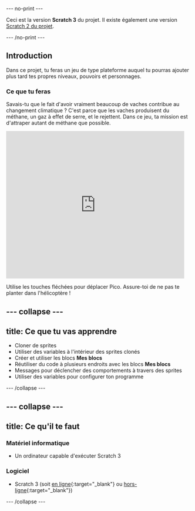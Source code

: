 --- no-print ---

Ceci est la version **Scratch 3** du projet. Il existe également une version [Scratch 2 du projet](https://projects.raspberrypi.org/en/projects/cd-sebento-scratch-3-scratch2).

--- /no-print ---

## Introduction

Dans ce projet, tu feras un jeu de type plateforme auquel tu pourras ajouter plus tard tes propres niveaux, pouvoirs et personnages.

### Ce que tu feras

Savais-tu que le fait d'avoir vraiment beaucoup de vaches contribue au changement climatique ? C'est parce que les vaches produisent du méthane, un gaz à effet de serre, et le rejettent. Dans ce jeu, ta mission est d'attraper autant de méthane que possible.

<div class="scratch-preview">
  <iframe allowtransparency="true" width="485" height="402" src="https://scratch.mit.edu/projects/embed/219285989/?autostart=false" frameborder="0"></iframe>
</div>

Utilise les touches fléchées pour déplacer Pico. Assure-toi de ne pas te planter dans l'hélicoptère !

--- collapse ---
---
title: Ce que tu vas apprendre
---

+ Cloner de sprites
+ Utiliser des variables à l'intérieur des sprites clonés
+ Créer et utiliser les blocs **Mes blocs**
+ Réutiliser du code à plusieurs endroits avec les blocs **Mes blocs**
+ Messages pour déclencher des comportements à travers des sprites
+ Utiliser des variables pour configurer ton programme

--- /collapse ---

--- collapse ---
---
title: Ce qu'il te faut
---

### Matériel informatique

+ Un ordinateur capable d'exécuter Scratch 3

### Logiciel

+ Scratch 3 (soit [en ligne](https://scratch.mit.edu/projects/editor/){:target="_blank"} ou [hors-ligne](https://scratch.mit.edu/download/){:target="_blank"})

--- /collapse ---